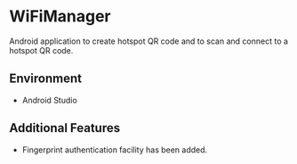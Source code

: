 # WiFiManager
Android application to create hotspot QR code and to scan and connect to a hotspot QR code. 

## Environment
* Android Studio

## Additional Features
* Fingerprint authentication facility has been added.
